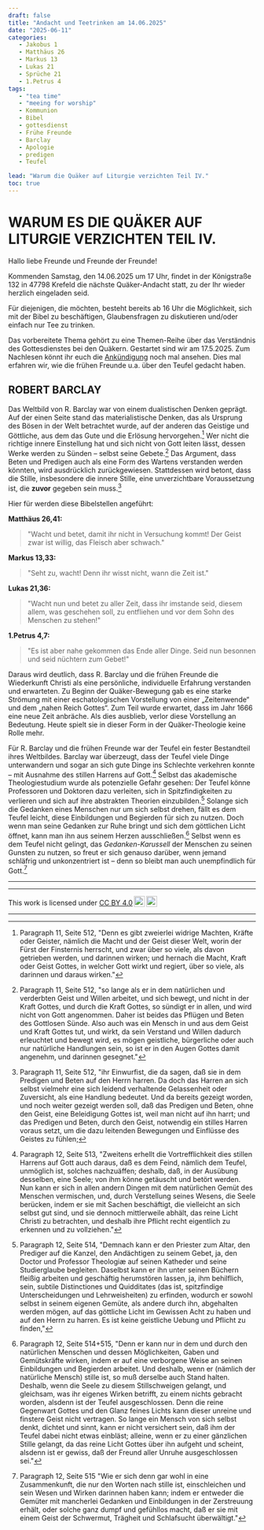```yaml
---
draft: false
title: "Andacht und Teetrinken am 14.06.2025"
date: "2025-06-11"
categories:
   - Jakobus 1
   - Matthäus 26
   - Markus 13
   - Lukas 21
   - Sprüche 21
   - 1.Petrus 4
tags:
   - "tea time"
   - "meeing for worship"
   - Kommunion
   - Bibel
   - gottesdienst
   - Frühe Freunde
   - Barclay
   - Apologie
   - predigen
   - Teufel

lead: "Warum die Quäker auf Liturgie verzichten Teil IV."
toc: true
---
```



WARUM ES DIE QUÄKER AUF LITURGIE VERZICHTEN TEIL IV.
=====================================================

Hallo liebe Freunde und Freunde der Freunde!

Kommenden Samstag, den 14.06.2025 um 17 Uhr, findet in der Königstraße 132 in 47798 Krefeld die nächste Quäker-Andacht statt, zu der Ihr wieder herzlich eingeladen seid.

Für diejenigen, die möchten, besteht bereits ab 16 Uhr die Möglichkeit, sich mit der Bibel zu beschäftigen, Glaubensfragen zu diskutieren und/oder einfach nur Tee zu trinken.

Das vorbereitete Thema gehört zu eine Themen-Reihe über das Verständnis des Gottesdienstes bei den Quäkern. Gestartet sind wir am 17.5.2025. Zum Nachlesen könnt ihr euch die [Ankündigung](https://quaker-kr.de/post/2025/05-03-gottesdiest/) noch mal ansehen. Dies mal erfahren wir, wie die frühen Freunde u.a. über den Teufel gedacht haben.

ROBERT BARCLAY
--------------

Das Weltbild von R. Barclay war von einem dualistischen Denken geprägt. Auf der einen Seite stand das materialistische Denken, das als Ursprung des Bösen in der Welt betrachtet wurde, auf der anderen das Geistige und Göttliche, aus dem das Gute und die Erlösung hervorgehen.[^foot-001] Wer nicht die richtige innere Einstellung hat und sich nicht von Gott leiten lässt, dessen Werke werden zu Sünden – selbst seine Gebete.[^foot-002] Das Argument, dass Beten und Predigen auch als eine Form des Wartens verstanden werden könnten, wird ausdrücklich zurückgewiesen. Stattdessen wird betont, dass die Stille, insbesondere die innere Stille, eine unverzichtbare Voraussetzung ist, die **zuvor** gegeben sein muss.[^foot-003]

Hier für werden diese Bibelstellen angeführt:

**Matthäus 26,41:**

> "Wacht und betet, damit ihr nicht in Versuchung kommt! Der Geist zwar ist willig, das Fleisch aber schwach."

**Markus 13,33:**

> "Seht zu, wacht! Denn ihr wisst nicht, wann die Zeit ist."

**Lukas 21,36:**

> "Wacht nun und betet zu aller Zeit, dass ihr imstande seid, diesem allem, was geschehen soll, zu entfliehen und vor dem Sohn des Menschen zu stehen!"

**1.Petrus 4,7:**

> "Es ist aber nahe gekommen das Ende aller Dinge. Seid nun besonnen und seid nüchtern zum Gebet!"

Daraus wird deutlich, dass R. Barclay und die frühen Freunde die Wiederkunft Christi als eine persönliche, individuelle Erfahrung verstanden und erwarteten. Zu Beginn der Quäker-Bewegung gab es eine starke Strömung mit einer eschatologischen Vorstellung von einer „Zeitenwende“ und dem „nahen Reich Gottes“. Zum Teil wurde erwartet, dass im Jahr 1666 eine neue Zeit anbräche. Als dies ausblieb, verlor diese Vorstellung an Bedeutung. Heute spielt sie in dieser Form in der Quäker-Theologie keine Rolle mehr.


Für R. Barclay und die frühen Freunde war der Teufel ein fester Bestandteil ihres Weltbildes. Barclay war überzeugt, dass der Teufel viele Dinge unterwandern und sogar an sich gute Dinge ins Schlechte verkehren konnte – mit Ausnahme des stillen Harrens auf Gott.[^foot-004] Selbst das akademische Theologiestudium wurde als potenzielle Gefahr gesehen: Der Teufel könne Professoren und Doktoren dazu verleiten, sich in Spitzfindigkeiten zu verlieren und sich auf ihre abstrakten Theorien einzubilden.[^foot-005] Solange sich die Gedanken eines Menschen nur um sich selbst drehen, fällt es dem Teufel leicht, diese Einbildungen und Begierden für sich zu nutzen. Doch wenn man seine Gedanken zur Ruhe bringt und sich dem göttlichen Licht öffnet, kann man ihn aus seinem Herzen ausschließen.[^foot-006] Selbst wenn es dem Teufel nicht gelingt, das *Gedanken-Karussell* der Menschen zu seinen Gunsten zu nutzen, so freut er sich genauso darüber, wenn jemand schläfrig und unkonzentriert ist – denn so bleibt man auch unempfindlich für Gott.[^foot-007]


------

[^foot-001]: Paragraph 11, Seite 512, "Denn es gibt zweierlei widrige Machten,
Kräfte oder Geister, nämlich die Macht und
der Geist dieser Welt, worin der Fürst der Finsternis
herrscht, und zwar über so viele, als davon
getrieben werden, und darinnen wirken; und hernach
die Macht, Kraft oder Geist Gottes, in welcher
Gott wirkt und regiert, über so viele, als darinnen
und daraus wirken."


[^foot-002]: Paragraph 11, Seite 512, "so lange als er in dem natürlichen und
verderbten Geist und Willen arbeitet, und sich bewegt,
und nicht in der Kraft Gottes, und durch
die Kraft Gottes, so sündigt er in allen, und wird
nicht von Gott angenommen.[^foot-11-11-001] Daher ist beides
das Pflügen und Beten des Gottlosen Sünde.
Also auch was ein Mensch in und aus dem Geist und
Kraft Gottes tut, und wirkt, da sein Verstand
und Willen dadurch erleuchtet und bewegt wird, es
mögen geistliche, bürgerliche oder auch nur natürliche
Handlungen sein, so ist er in den Augen Gottes
damit angenehm, und darinnen gesegnet.[^foot-11-11-002]"

[^foot-003]: Paragraph 11, Seite 512, "ihr Einwurfist, die da sagen, daß sie in dem Predigen
und Beten auf den Herrn harren. Da
doch das Harren an sich selbst vielmehr eine sich leidend
verhaltende Gelassenheit oder Zuversicht, als eine
Handlung bedeutet. Und da bereits gezeigt worden,
und noch weiter gezeigt werden soll, daß das
Predigen und Beten, ohne den Geist, eine Beleidigung
Gottes ist, weil man nicht auf ihn harrt;
und das Predigen und Beten, durch den Geist, notwendig
ein stilles Harren voraus setzt, um die dazu
leitenden Bewegungen und Einflüsse des Geistes zu
fühlen;

[^foot-004]: Paragraph 12, Seite 513, "Zweitens erhellt die Vortrefflichkeit dies
stillen Harrens auf Gott auch daraus, daß es
dem Feind, nämlich dem Teufel, unmöglich ist, solches
nachzuäffen; deshalb, daß, in der Ausübung desselben,
eine Seele; von ihm könne getäuscht und betört
werden. Nun kann er sich in allen andern Dingen
mit dem natürlichen Gemüt des Menschen vermischen,
und, durch Verstellung seines Wesens, die
Seele berücken, indem er sie mit Sachen beschäftigt,
die vielleicht an sich selbst gut sind, und sie dennoch mittlerweile
abhält, das reine Licht Christi zu betrachten,
und deshalb ihre Pflicht recht eigentlich zu erkennen und
zu vollziehen."

[^foot-005]: Paragraph 12, Seite 514, "Demnach kann er den Priester
zum Altar, den Prediger auf die Kanzel, den Andächtigen
zu seinem Gebet, ja, den Doctor und
Professor Theologiæ auf seinen Katheder und seine
Studierglaube begleiten. Daselbst kann er ihn unter
seinen Büchern fleißig arbeiten und geschäftig herumstören
lassen, ja, ihm behilflich, sein, subtile Distinctiones
und Quidditates (das ist, spitzfindige Unterscheidungen
und Lehrweisheiten) zu erfinden, wodurch
er sowohl selbst in seinem eigenen Gemüte, als
andere durch ihn, abgehalten werden mögen, auf das
göttliche Licht im Gewissen Acht zu haben und auf
den Herrn zu harren. Es ist keine geistliche Uebung
und Pflicht zu finden,"

[^foot-006]: Paragraph 12, Seite 514+515, "Denn er kann nur in dem und durch den natürlichen
Menschen und dessen Möglichkeiten, Gaben
und Gemütskräfte wirken, indem er auf eine
verborgene Weise an seinen Einbildungen und Begierden
arbeitet. Und deshalb, wenn er (nämlich der
natürliche Mensch) stille ist, so muß derselbe auch
Stand halten. Deshalb, wenn die Seele zu
diesem Stillschweigen gelangt, und gleichsam, was
ihr eigenes Wirken betrifft, zu einem nichts gebracht
worden, alsdenn ist der Teufel ausgeschlossen. Denn
die reine Gegenwart Gottes und den Glanz feines
Lichts kann dieser unreine und finstere Geist nicht
vertragen. So lange ein Mensch von sich selbst denkt,<!-- Seite 515 -->
dichtet und sinnt, kann er nicht versichert sein,
daß ihm der Teufel dabei nicht etwas einbläst; alleine,
wenn er zu einer gänzlichen Stille gelangt,
da das reine Licht Gottes über ihn aufgeht und
scheint, alsdenn ist er gewiss, daß der Freund aller
Unruhe ausgeschlossen sei."

[^foot-007]: Paragraph 12, Seite 515 "Wie er sich denn gar wohl in eine Zusammenkunft,
die nur den Worten nach stille ist, einschleichen und
sein Wesen und Wirken darinnen haben kann; indem
er entweder die Gemüter mit mancherlei Gedanken
und Einbildungen in der Zerstreuung erhält, oder solche
ganz dumpf und gefühllos macht, daß er sie mit einem
Geist der Schwermut, Trägheit und Schlafsucht
überwältigt."

[^foot-11-11-001]: Sprüche 21,4: "Stolz der Augen und Hochmut des Herzens – die Leuchte der Gottlosen ist Sünde."

[^foot-11-11-002]: Jakobus 1,25: " Wer aber in das vollkommene Gesetz der Freiheit hineingeschaut hat und dabei geblieben ist, indem er nicht ein vergesslicher Hörer, sondern ein Täter des Werkes ist, der wird in seinem Tun glückselig sein."

---

<p xmlns:cc="http://creativecommons.org/ns#" >This work is licensed under <a href="https://creativecommons.org/licenses/by/4.0/?ref=chooser-v1" target="\_blank" rel="license noopener noreferrer" style="display:inline-block;">CC BY 4.0<img style="height:22px!important;margin-left:3px;vertical-align:text-bottom;" src="https://mirrors.creativecommons.org/presskit/icons/cc.svg?ref=chooser-v1" alt=""><img style="height:22px!important;margin-left:3px;vertical-align:text-bottom;" src="https://mirrors.creativecommons.org/presskit/icons/by.svg?ref=chooser-v1" alt=""></a></p>

---